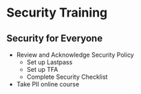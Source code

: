 # Security Training

## Security for Everyone
* Review and Acknowledge Security Policy
  * Set up Lastpass
  * Set up TFA
  * Complete Security Checklist
* Take PII online course
